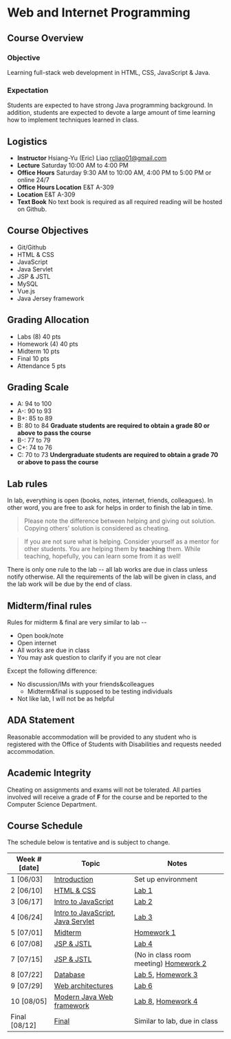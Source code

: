 # Web and Internet Programming

## Course Overview

### Objective

Learning full-stack web development in HTML, CSS, JavaScript & Java.

### Expectation

Students are expected to have strong Java programming background. 
In addition, students are expected to devote a large amount of time learning 
how to implement techniques learned in class.

## Logistics

- **Instructor** Hsiang-Yu (Eric) Liao [rcliao01@gmail.com](mailto:rcliao01@gmail.com)
- **Lecture** Saturday 10:00 AM to 4:00 PM
- **Office Hours** Saturday 9:30 AM to 10:00 AM, 4:00 PM to 5:00 PM or online 24/7
- **Office Hours Location** E&T A-309
- **Location** E&T A-309
- **Text Book** No text book is required as all required reading will be hosted on Github.

## Course Objectives

* Git/Github
* HTML & CSS
* JavaScript
* Java Servlet
* JSP & JSTL
* MySQL
* Vue.js
* Java Jersey framework

## Grading Allocation

* Labs (8) 40 pts
* Homework (4) 40 pts
* Midterm 10 pts
* Final 10 pts
* Attendance 5 pts

## Grading Scale

* A: 94 to 100
* A-: 90 to 93
* B+: 85 to 89
* B: 80 to 84
**Graduate students are required to obtain a grade 80 or above to pass the course**
* B-: 77 to 79
* C+: 74 to 76
* C: 70 to 73
**Undergraduate students are required to obtain a grade 70 or above to pass the course**

## Lab rules

In lab, everything is open (books, notes, internet, friends, colleagues). In other word,
you are free to ask for helps in order to finish the lab in time.

> Please note the difference between helping and giving out solution. Copying
others' solution is considered as cheating.

> If you are not sure what is helping. Consider yourself as a mentor for other
students. You are helping them by **teaching** them. While teaching, hopefully,
you can learn some from it as well!

There is only one rule to the lab -- all lab works are due in class unless notify otherwise.
All the requirements of the lab will be given in class, and the lab work will be 
due by the end of class.

## Midterm/final rules

Rules for midterm & final are very similar to lab --

* Open book/note
* Open internet
* All works are due in class
* You may ask question to clarify if you are not clear

Except the following difference:

* No discussion/IMs with your friends&colleagues
	* Midterm&final is supposed to be testing individuals
* Not like lab, I will not be as helpful

## ADA Statement

Reasonable accommodation will be provided to any student who is registered with
the Office of Students with Disabilities and requests needed accommodation.

## Academic Integrity

Cheating on assignments and exams will not be tolerated. All parties involved
will receive a grade of **F** for the course and be reported to the Computer 
Science Department.

## Course Schedule

The schedule below is tentative and is subject to change.

| Week # [date]      | Topic     | Notes |
| ------------------ | --- | --- |
| 1  [06/03]         | [Introduction][1] | Set up environment |
| 2  [06/10]         | [HTML & CSS][2] | [Lab 1][16] |
| 3  [06/17]         | [Intro to JavaScript][3] | [Lab 2][17] |
| 4  [06/24]         | [Intro to JavaScript][3], [Java Servlet][4] | [Lab 3][18] |
| 5  [07/01]         | [Midterm][5] | [Homework 1][12] |
| 6  [07/08]         | [JSP & JSTL][6] | [Lab 4][19] |
| 7  [07/15]         | [JSP & JSTL][6] | (No in class room meeting) [Homework 2][13] |
| 8  [07/22]         | [Database][7] | [Lab 5][20], [Homework 3][14] |
| 9  [07/29]         | [Web architectures][8] | [Lab 6][21] |
| 10 [08/05]         | [Modern Java Web framework][10] | [Lab 8][22], [Homework 4][15] |
| Final [08/12]      | [Final][11] | Similar to lab, due in class |

[1]: notes/introduction.md
[2]: notes/html_css.md
[3]: notes/javascript.md
[4]: notes/java_servlet.md
[5]: notes/midterm.md
[6]: notes/jsp_jstl.md
[7]: notes/database.md
[8]: notes/web_architectures.md
[9]: notes/front_end_framework.md
[10]: notes/modern_java_web.md
[11]: notes/final.md
[12]: notes/homeworks/homework1.md
[13]: notes/homeworks/homework2.md
[14]: notes/homeworks/homework3.md
[15]: notes/homeworks/homework4.md
[16]: notes/labs/lab1.md
[17]: notes/labs/lab2.md
[18]: notes/labs/lab3.md
[19]: notes/labs/lab4.md
[20]: notes/labs/lab5.md
[21]: notes/labs/lab6.md
[22]: notes/labs/lab7.md
[23]: notes/labs/lab8.md

